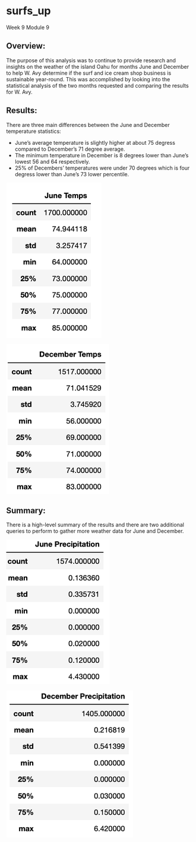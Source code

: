 # surfs_up
Week 9 Module 9

## Overview:<br />

The purpose of this analysis was to continue to provide research and insights on the weather of the island Oahu for months June and December to help W. Avy determine if the surf and ice cream shop business is sustainable year-round. This was accomplished by looking into the statistical analysis of the two months requested and comparing the results for W. Avy. <br />


## Results:<br />

There are three main differences between the June and December temperature statistics: <br />

* June’s average temperature is slightly higher at about 75 degress compared to December’s 71 degree average. <br />
* The minimum temperature in December is 8 degrees lower than June’s lowest 56 and 64 respectively. <br />
* 25% of Decembers’ temperatures were under 70 degrees which is four degress lower than June’s 73 lower percentile. <br />



![Screenshot](Resources/June_Temp.png) 


![image_name](Resources/Dec_Temp.png) <br />


## Summary: <br />

There is a high-level summary of the results and there are two additional queries to perform to gather more weather data for June and December. <br />




![image_name](Resources/June_Rain.png) <br />



![image_name](Resources/Dec_Rain.png) <br />
